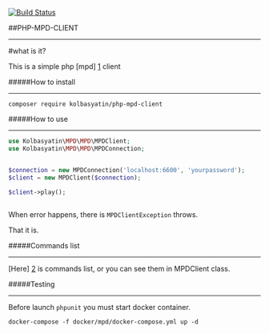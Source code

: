 [![Build Status](https://travis-ci.com/Kolbasyatin/PHP-MPD-CLIENT.svg?branch=master)](https://travis-ci.com/Kolbasyatin/PHP-MPD-CLIENT)

##PHP-MPD-CLIENT

- - -
\#what is it?

This is a simple php [mpd] [1] client 

#####How to install
- - -

`composer require kolbasyatin/php-mpd-client`

#####How to use
- - -

```php
use Kolbasyatin\MPD\MPD\MPDClient;
use Kolbasyatin\MPD\MPD\MPDConnection;


$connection = new MPDConnection('localhost:6600', 'yourpassword');
$client = new MPDClient($connection);

$client->play();
 
```

When error happens, there is `MPDClientException` throws. 


That it is.

#####Commands list
- - -
 [Here] [2] is commands list, or you can see them in MPDClient class.
 

#####Testing
- - -

Before launch `phpunit` you must start docker container.

`docker-compose -f docker/mpd/docker-compose.yml up -d`
 
 
 [1]: https://www.musicpd.org/
 [2]: https://www.musicpd.org/doc/html/protocol.html#command-lists
 
 
